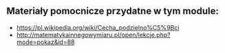 ## Materiały pomocnicze przydatne w tym module:


* https://pl.wikipedia.org/wiki/Cecha_podzielno%C5%9Bci
* http://matematykainnegowymiaru.pl/open/lekcje.php?mode=pokaz&id=88
